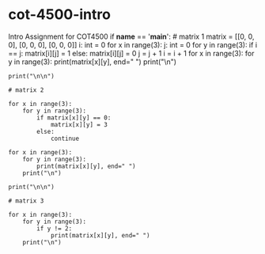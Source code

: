 # cot-4500-intro
Intro Assignment for COT4500
if __name__ == '__main__':
    # matrix 1
    matrix = [[0, 0, 0], [0, 0, 0], [0, 0, 0]]
    i: int = 0
    for x in range(3):
        j: int = 0
        for y in range(3):
            if i == j:
                matrix[i][j] = 1
            else:
                matrix[i][j] = 0
            j = j + 1
        i = i + 1
    for x in range(3):
        for y in range(3):
            print(matrix[x][y], end=" ")
        print("\n")

    print("\n\n")

    # matrix 2

    for x in range(3):
        for y in range(3):
            if matrix[x][y] == 0:
                matrix[x][y] = 3
            else:
                continue

    for x in range(3):
        for y in range(3):
            print(matrix[x][y], end=" ")
        print("\n")

    print("\n\n")
    
    # matrix 3

    for x in range(3):
        for y in range(3):
            if y != 2:
                print(matrix[x][y], end=" ")
        print("\n")
